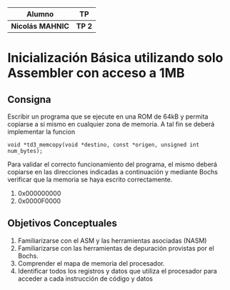 |Alumno|TP|
| ------------- | ------------- |
| **Nicolás MAHNIC** | **TP 2** |

# Inicialización Básica utilizando solo Assembler con acceso a 1MB
## Consigna
Escribir un programa que se ejecute en una ROM de 64kB y permita copiarse 
a si mismo en cualquier zona de memoria. A tal fin se deberá implementar la funcion

`void *td3_memcopy(void *destino, const *origen, unsigned int num_bytes);`

Para validar el correcto funcionamiento del programa, el mismo deberá copiarse en
las direcciones indicadas a continuación y mediante Bochs verificar que la memoria
se haya escrito correctamente.
 1. 0x000000000
 2. 0x0000F0000

## Objetivos Conceptuales
1. Familiarizarse con el ASM y las herramientas asociadas (NASM)
2. Familiarizarse con las herramientas de depuración provistas por el Bochs.
3. Comprender el mapa de memoria del procesador.
4. Identificar todos los registros y datos que utiliza el procesador para acceder
a cada instrucción de código y datos 
